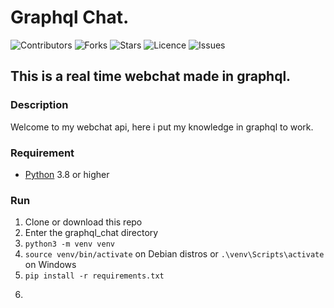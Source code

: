 ﻿# Graphql Chat.

![Contributors](https://img.shields.io/github/contributors/nathandreSS/graphql_chat?style=plastic)
![Forks](https://img.shields.io/github/forks/nathandreSS/graphql_chat)
![Stars](https://img.shields.io/github/stars/nathandreSS/graphql_chat)
![Licence](https://img.shields.io/github/license/nathandreSS/graphql_chat)
![Issues](https://img.shields.io/github/issues/nathandreSS/graphql_chat)

## This is a real time webchat made in graphql.

### Description

Welcome to my webchat api, here i put my knowledge in graphql to work.

### Requirement
  - <a href="https://www.python.org/downloads/">Python</a> 3.8 or higher

### Run
  1. Clone or download this repo
  2. Enter the graphql_chat directory
  3. ```python3 -m venv venv```
  4. ```source venv/bin/activate``` on Debian distros or ```.\venv\Scripts\activate``` on Windows
  5. ```pip install -r requirements.txt```
  6. ```hipercorn app:graphql_app --reload
